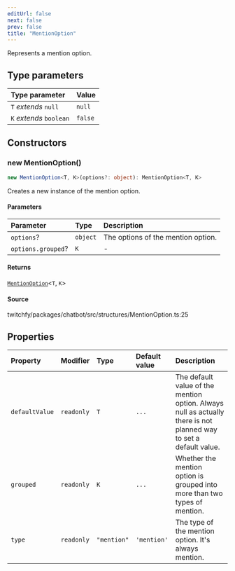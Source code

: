 ```yaml
---
editUrl: false
next: false
prev: false
title: "MentionOption"
---
```


Represents a mention option.

## Type parameters

| Type parameter | Value |
| :------ | :------ |
| `T` *extends* `null` | `null` |
| `K` *extends* `boolean` | `false` |

## Constructors

### new MentionOption()

```ts
new MentionOption<T, K>(options?: object): MentionOption<T, K>
```

Creates a new instance of the mention option.

#### Parameters

| Parameter | Type | Description |
| :------ | :------ | :------ |
| `options`? | `object` | The options of the mention option. |
| `options.grouped`? | `K` | - |

#### Returns

[`MentionOption`](/api/chatbot/classes/mentionoption/)\<`T`, `K`\>

#### Source

twitchfy/packages/chatbot/src/structures/MentionOption.ts:25

## Properties

| Property | Modifier | Type | Default value | Description |
| :------ | :------ | :------ | :------ | :------ |
| `defaultValue` | `readonly` | `T` | `...` | The default value of the mention option. Always null as actually there is not planned way to set a default value. |
| `grouped` | `readonly` | `K` | `...` | Whether the mention option is grouped into more than two types of mention. |
| `type` | `readonly` | `"mention"` | `'mention'` | The type of the mention option. It's always mention. |
